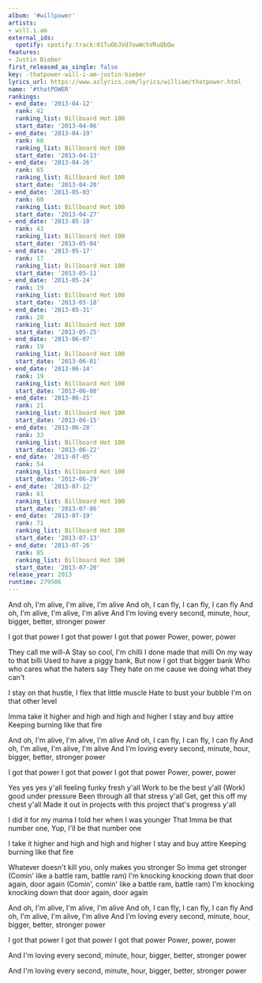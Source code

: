 ```yaml
---
album: '#willpower'
artists:
- will.i.am
external_ids:
  spotify: spotify:track:01TuObJVd7owWchVRuQbQw
features:
- Justin Bieber
first_released_as_single: false
key: -thatpower-will-i-am-justin-bieber
lyrics_url: https://www.azlyrics.com/lyrics/william/thatpower.html
name: '#thatPOWER'
rankings:
- end_date: '2013-04-12'
  rank: 42
  ranking_list: Billboard Hot 100
  start_date: '2013-04-06'
- end_date: '2013-04-19'
  rank: 60
  ranking_list: Billboard Hot 100
  start_date: '2013-04-13'
- end_date: '2013-04-26'
  rank: 65
  ranking_list: Billboard Hot 100
  start_date: '2013-04-20'
- end_date: '2013-05-03'
  rank: 60
  ranking_list: Billboard Hot 100
  start_date: '2013-04-27'
- end_date: '2013-05-10'
  rank: 43
  ranking_list: Billboard Hot 100
  start_date: '2013-05-04'
- end_date: '2013-05-17'
  rank: 17
  ranking_list: Billboard Hot 100
  start_date: '2013-05-11'
- end_date: '2013-05-24'
  rank: 19
  ranking_list: Billboard Hot 100
  start_date: '2013-05-18'
- end_date: '2013-05-31'
  rank: 20
  ranking_list: Billboard Hot 100
  start_date: '2013-05-25'
- end_date: '2013-06-07'
  rank: 19
  ranking_list: Billboard Hot 100
  start_date: '2013-06-01'
- end_date: '2013-06-14'
  rank: 19
  ranking_list: Billboard Hot 100
  start_date: '2013-06-08'
- end_date: '2013-06-21'
  rank: 21
  ranking_list: Billboard Hot 100
  start_date: '2013-06-15'
- end_date: '2013-06-28'
  rank: 33
  ranking_list: Billboard Hot 100
  start_date: '2013-06-22'
- end_date: '2013-07-05'
  rank: 54
  ranking_list: Billboard Hot 100
  start_date: '2013-06-29'
- end_date: '2013-07-12'
  rank: 61
  ranking_list: Billboard Hot 100
  start_date: '2013-07-06'
- end_date: '2013-07-19'
  rank: 71
  ranking_list: Billboard Hot 100
  start_date: '2013-07-13'
- end_date: '2013-07-26'
  rank: 85
  ranking_list: Billboard Hot 100
  start_date: '2013-07-20'
release_year: 2013
runtime: 279506
---
```

And oh, I'm alive, I'm alive, I'm alive
And oh, I can fly, I can fly, I can fly
And oh, I'm alive, I'm alive, I'm alive
And I'm loving every second, minute, hour, bigger, better, stronger power

I got that power
I got that power
I got that power
Power, power, power

They call me will-A
Stay so cool, I'm chilli
I done made that milli
On my way to that billi
Used to have a piggy bank,
But now I got that bigger bank
Who who cares what the haters say
They hate on me cause we doing what they can't

I stay on that hustle,
I flex that little muscle
Hate to bust your bubble
I'm on that other level

Imma take it higher and high and high and higher
I stay and buy attire
Keeping burning like that fire

And oh, I'm alive, I'm alive, I'm alive
And oh, I can fly, I can fly, I can fly
And oh, I'm alive, I'm alive, I'm alive
And I'm loving every second, minute, hour, bigger, better, stronger power

I got that power
I got that power
I got that power
Power, power, power

Yes yes yes y'all feeling funky fresh y'all
Work to be the best y'all
(Work) good under pressure
Been through all that stress y'all
Get, get this off my chest y'all
Made it out in projects with this project that's progress y'all

I did it for my mama
I told her when I was younger
That Imma be that number one,
Yup, I'll be that number one

I take it higher and high and high and higher
I stay and buy attire
Keeping burning like that fire

Whatever doesn't kill you, only makes you stronger
So Imma get stronger
(Comin' like a battle ram, battle ram)
I'm knocking knocking down that door again, door again
(Comin', comin' like a battle ram, battle ram)
I'm knocking knocking down that door again, door again

And oh, I'm alive, I'm alive, I'm alive
And oh, I can fly, I can fly, I can fly
And oh, I'm alive, I'm alive, I'm alive
And I'm loving every second, minute, hour, bigger, better, stronger power

I got that power
I got that power
I got that power
Power, power, power

And I'm loving every second, minute, hour, bigger, better, stronger power

And I'm loving every second, minute, hour, bigger, better, stronger power
